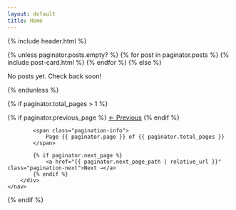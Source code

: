 ```yaml
---
layout: default
title: Home
---
```


<!-- Include site header -->
{% include header.html %}

<!-- Posts list -->
<div class="container">
    <div class="posts-list">
        {% unless paginator.posts.empty? %}
            {% for post in paginator.posts %}
                {% include post-card.html %}
            {% endfor %}
        {% else %}
            <p>No posts yet. Check back soon!</p>
        {% endunless %}
    </div>
</div>

<!-- Pagination -->
{% if paginator.total_pages > 1 %}
    <nav class="pagination">
        <div class="container">
            {% if paginator.previous_page %}
                <a href="{{ paginator.previous_page_path | relative_url }}" class="pagination-prev">← Previous</a>
            {% endif %}
            
            <span class="pagination-info">
                Page {{ paginator.page }} of {{ paginator.total_pages }}
            </span>
            
            {% if paginator.next_page %}
                <a href="{{ paginator.next_page_path | relative_url }}" class="pagination-next">Next →</a>
            {% endif %}
        </div>
    </nav>
{% endif %}
